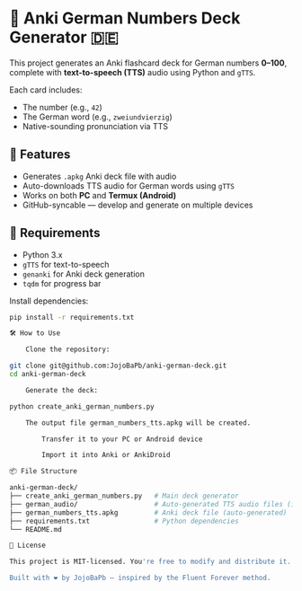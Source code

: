 # 🧠 Anki German Numbers Deck Generator 🇩🇪

This project generates an Anki flashcard deck for German numbers **0–100**, complete with **text-to-speech (TTS)** audio using Python and `gTTS`.

Each card includes:
- The number (e.g., `42`)
- The German word (e.g., `zweiundvierzig`)
- Native-sounding pronunciation via TTS

## 🚀 Features

- Generates `.apkg` Anki deck file with audio
- Auto-downloads TTS audio for German words using `gTTS`
- Works on both **PC** and **Termux (Android)**
- GitHub-syncable — develop and generate on multiple devices

## 🧰 Requirements

- Python 3.x
- `gTTS` for text-to-speech
- `genanki` for Anki deck generation
- `tqdm` for progress bar

Install dependencies:

```bash
pip install -r requirements.txt

🛠️ How to Use

    Clone the repository:

git clone git@github.com:JojoBaPb/anki-german-deck.git
cd anki-german-deck

    Generate the deck:

python create_anki_german_numbers.py

    The output file german_numbers_tts.apkg will be created.

        Transfer it to your PC or Android device

        Import it into Anki or AnkiDroid

📦 File Structure

anki-german-deck/
├── create_anki_german_numbers.py   # Main deck generator
├── german_audio/                   # Auto-generated TTS audio files (ignored in Git)
├── german_numbers_tts.apkg         # Anki deck file (auto-generated)
├── requirements.txt                # Python dependencies
└── README.md

📄 License

This project is MIT-licensed. You're free to modify and distribute it.

Built with ❤️ by JojoBaPb — inspired by the Fluent Forever method.
